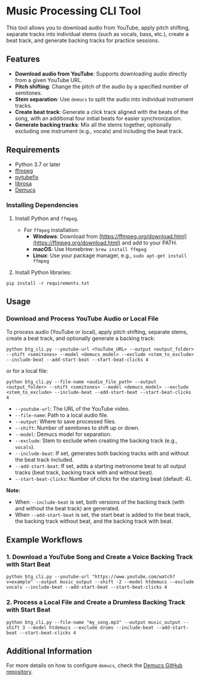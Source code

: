 # Music Processing CLI Tool

This tool allows you to download audio from YouTube, apply pitch shifting, separate tracks into individual stems (such as vocals, bass, etc.), create a beat track, and generate backing tracks for practice sessions.

## Features
- **Download audio from YouTube**: Supports downloading audio directly from a given YouTube URL.
- **Pitch shifting**: Change the pitch of the audio by a specified number of semitones.
- **Stem separation**: Use `demucs` to split the audio into individual instrument tracks.
- **Create beat track**: Generate a click track aligned with the beats of the song, with an additional four initial beats for easier synchronization.
- **Generate backing tracks**: Mix all the stems together, optionally excluding one instrument (e.g., vocals) and including the beat track.

## Requirements
- Python 3.7 or later
- [ffmpeg](https://ffmpeg.org/)
- [pytubefix](https://pytubefix.readthedocs.io/en/latest/)
- [librosa](https://librosa.org/)
- [Demucs](https://github.com/adefossez/demucs)

### Installing Dependencies
1. Install Python and `ffmpeg`.
   - For `ffmpeg` installation:
     - **Windows**: Download from [https://ffmpeg.org/download.html](https://ffmpeg.org/download.html) and add to your PATH.
     - **macOS**: Use Homebrew: `brew install ffmpeg`
     - **Linux**: Use your package manager, e.g., `sudo apt-get install ffmpeg`

2. Install Python libraries:

```
pip install -r requirements.txt
```

## Usage

### Download and Process YouTube Audio or Local File
To process audio (YouTube or local), apply pitch shifting, separate stems, create a beat track, and optionally generate a backing track:

```
python btg_cli.py --youtube-url <YouTube_URL> --output <output_folder> --shift <semitones> --model <demucs_model> --exclude <stem_to_exclude> --include-beat --add-start-beat --start-beat-clicks 4
```

or for a local file:

```
python btg_cli.py --file-name <audio_file_path> --output <output_folder> --shift <semitones> --model <demucs_model> --exclude <stem_to_exclude> --include-beat --add-start-beat --start-beat-clicks 4
```

- `--youtube-url`: The URL of the YouTube video.
- `--file-name`: Path to a local audio file.
- `--output`: Where to save processed files.
- `--shift`: Number of semitones to shift up or down.
- `--model`: Demucs model for separation.
- `--exclude`: Stem to exclude when creating the backing track (e.g., `vocals`).
- `--include-beat`: If set, generates both backing tracks with and without the beat track included.
- `--add-start-beat`: If set, adds a starting metronome beat to all output tracks (beat track, backing track with and without beat).
- `--start-beat-clicks`: Number of clicks for the starting beat (default: 4).

**Note:**
- When `--include-beat` is set, both versions of the backing track (with and without the beat track) are generated.
- When `--add-start-beat` is set, the start beat is added to the beat track, the backing track without beat, and the backing track with beat.

## Example Workflows

### 1. Download a YouTube Song and Create a Voice Backing Track with Start Beat

```
python btg_cli.py --youtube-url "https://www.youtube.com/watch?v=example" --output music_output --shift -2 --model htdemucs --exclude vocals --include-beat --add-start-beat --start-beat-clicks 4
```

### 2. Process a Local File and Create a Drumless Backing Track with Start Beat

```
python btg_cli.py --file-name "my_song.mp3" --output music_output --shift 3 --model htdemucs --exclude drums --include-beat --add-start-beat --start-beat-clicks 4
```

## Additional Information
For more details on how to configure `demucs`, check the [Demucs GitHub repository](https://github.com/adefossez/demucs).
